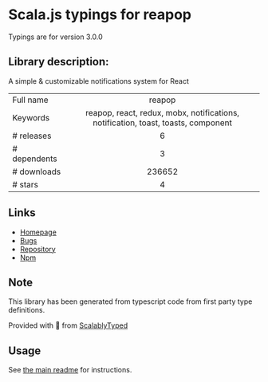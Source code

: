 
# Scala.js typings for reapop

Typings are for version 3.0.0

## Library description:
A simple & customizable notifications system for React

|                    |                 |
| ------------------ | :-------------: |
| Full name          | reapop |
| Keywords           | reapop, react, redux, mobx, notifications, notification, toast, toasts, component |
| # releases         | 6 |
| # dependents       | 3 |
| # downloads        | 236652 |
| # stars            | 4 |

## Links
- [Homepage](https://github.com/LouisBarranqueiro/reapop#readme)
- [Bugs](https://github.com/LouisBarranqueiro/reapop/issues)
- [Repository](https://github.com/LouisBarranqueiro/reapop)
- [Npm](https://www.npmjs.com/package/reapop)
    


## Note
This library has been generated from typescript code from first party type definitions.

Provided with :purple_heart: from [ScalablyTyped](https://github.com/oyvindberg/ScalablyTyped)

## Usage
See [the main readme](../../readme.md) for instructions.


